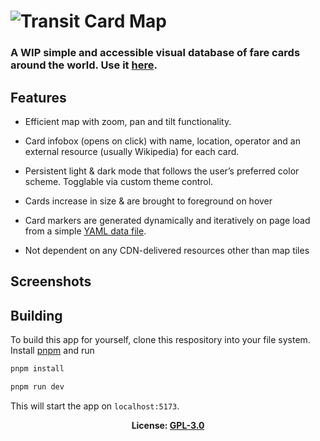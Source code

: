 # ![Transit Card Map](https://github.com/sudolev/TransitCardsMap/assets/61996958/9afbf869-a356-4080-bda0-1f155ff9896c)

### A WIP simple and accessible visual database of fare cards around the world. Use it [here](https://transitcards.pages.dev/).

## Features

- Efficient map with zoom, pan and tilt functionality.

- Card infobox (opens on click) with name, location, operator and an external resource (usually Wikipedia) for each card.

- Persistent light & dark mode that follows the user’s preferred color scheme. Togglable via custom theme control.

- Cards increase in size & are brought to foreground on hover

- Card markers are generated dynamically and iteratively on page load from a simple [YAML data file](https://github.com/sudolev/TransitCardsMap/blob/main/static/data/cards.yml).

- Not dependent on any CDN-delivered resources other than map tiles

## Screenshots



## Building

To build this app for yourself, clone this respository into your file system. Install [pnpm](https://pnpm.io/installation) and run

```bash
pnpm install

pnpm run dev
```

This will start the app on `localhost:5173`.

<p align="center">
<b>License: <a href="https://github.com/sudolev/TransitCardsMap/blob/main/LICENSE" target="_blank">GPL-3.0</a></b>
</p>

